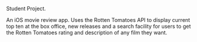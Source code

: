 Student Project.

An iOS movie review app. Uses the Rotten Tomatoes API to display current top ten at the box office, new releases and a search facility for users to get the Rotten Tomatoes rating and description of any film they want.
